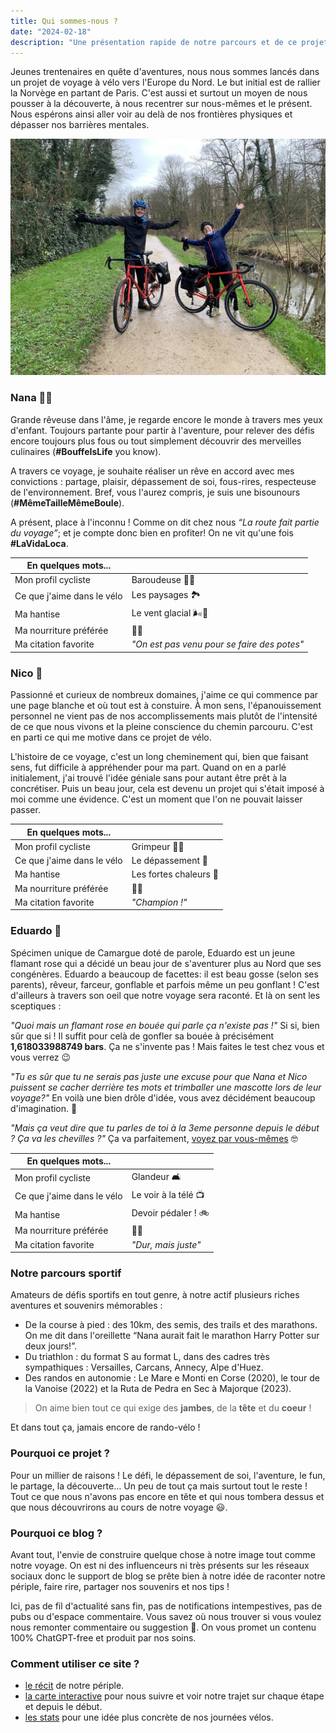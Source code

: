 ```yaml
---
title: Qui sommes-nous ?
date: "2024-02-18"
description: "Une présentation rapide de notre parcours et de ce projet !"
---
```


Jeunes trentenaires en quête d'aventures, nous nous sommes lancés dans un projet de voyage à vélo vers l'Europe du Nord. Le but initial est de rallier la Norvège en partant de Paris. C'est aussi et surtout un moyen de nous pousser à la découverte, à nous recentrer sur nous-mêmes et le présent. Nous espérons ainsi aller voir au delà de nos frontières physiques et dépasser nos barrières mentales. 

![Flamingo Riders](velos.jpg)


### Nana 🚴‍♀️
Grande rêveuse dans l'âme, je regarde encore le monde à travers mes
yeux d'enfant. Toujours partante pour partir à l'aventure, pour
relever des défis encore toujours plus fous ou tout simplement
découvrir des merveilles culinaires (**#BouffeIsLife** you know).

A travers ce voyage, je souhaite réaliser un rêve en accord avec mes
convictions : partage, plaisir, dépassement de soi, fous-rires,
respecteuse de l'environnement. Bref, vous l'aurez compris, je suis
une bisounours (**#MêmeTailleMêmeBoule**).        

A présent, place à l'inconnu ! Comme on dit chez nous *“La route fait partie du voyage”*; et je compte donc bien en profiter! On ne vit qu'une fois **#LaVidaLoca**.

| En quelques mots...        |   |
|----------------------------|---|
| Mon profil cycliste         | Baroudeuse 🏃‍♀️ |
| Ce que j'aime dans le vélo | Les paysages 🏞️ |
| Ma hantise                 | Le vent glacial 🌬️🥶 |
| Ma nourriture préférée     | 🍦🍰 |
| Ma citation favorite       | *"On est pas venu pour se faire des potes"*  |

### Nico 🚴
Passionné et curieux de nombreux domaines, j'aime ce qui commence par une page blanche et où tout est à constuire. À mon sens, l'épanouissement personnel ne vient pas de nos accomplissements mais plutôt de l'intensité de ce que nous vivons et la pleine conscience du chemin parcouru. C'est en parti ce qui me motive dans ce projet de vélo.

L'histoire de ce voyage, c'est un long cheminement qui, bien que faisant sens, fut difficile à appréhender pour ma part. Quand on en a parlé initialement, j'ai trouvé l'idée géniale sans pour autant être prêt à la concrétiser. Puis un beau jour, cela est devenu un projet qui s'était imposé à moi comme une évidence. C'est un moment que l'on ne pouvait laisser passer.

| En quelques mots...        |   |
|----------------------------|---|
| Mon profil cycliste         | Grimpeur 🚵🏽 |
| Ce que j'aime dans le vélo | Le dépassement 💪 |
| Ma hantise                 | Les fortes chaleurs 🥵 |
| Ma nourriture préférée     | 🍝🍕 |
| Ma citation favorite       | *"Champion !"*  |

### Eduardo 🦩
Spécimen unique de Camargue doté de parole, Eduardo est un jeune flamant rose qui a décidé un beau jour de s'aventurer plus au Nord que ses congénères. Eduardo a beaucoup de facettes: il est beau gosse (selon ses parents), rêveur, farceur, gonflable et parfois même un peu gonflant ! C'est d'ailleurs à travers son oeil que notre voyage sera raconté. Et là on sent les sceptiques :

*"Quoi mais un flamant rose en bouée qui parle ça n'existe pas !"* Si si, bien sûr que si ! Il suffit pour celà de gonfler sa bouée à précisément **1,618033988749 bars**. Ça ne s'invente pas ! Mais faites le test chez vous et vous verrez 😉

*"Tu es sûr que tu ne serais pas juste une excuse pour que Nana et Nico puissent se cacher derrière tes mots et trimballer une mascotte lors de leur voyage?"* En voilà une bien drôle d'idée, vous avez décidément beaucoup d'imagination. 🤨

*"Mais ça veut dire que tu parles de toi à la 3eme personne depuis le début ? Ça va les chevilles ?"* Ça va parfaitement, [voyez par vous-mêmes](https://www.slate.fr/story/146073/flamands-roses-stables-jambe) 🤓

| En quelques mots...        |   |
|----------------------------|---|
| Mon profil cycliste         | Glandeur 🛋️ |
| Ce que j'aime dans le vélo | Le voir à la télé 📺 |
| Ma hantise                 | Devoir pédaler ! 🚲 |
| Ma nourriture préférée     | 🦐🍤  |
| Ma citation favorite       | *"Dur, mais juste"*  |

### Notre parcours sportif 
Amateurs de défis sportifs en tout genre, à notre actif plusieurs riches aventures et souvenirs mémorables :
- De la course à pied : des 10km, des semis, des trails et des marathons. On me dit dans l'oreillette “Nana aurait fait le marathon Harry Potter sur deux jours!”.
- Du triathlon : du format S au format L, dans des cadres très sympathiques : Versailles, Carcans, Annecy, Alpe d'Huez.
- Des randos en autonomie : Le Mare e Monti en Corse (2020), le tour de la Vanoise (2022) et la Ruta de Pedra en Sec à Majorque (2023).

> On aime bien tout ce qui exige des **jambes**, de la **tête** et du **coeur** !

Et dans tout ça, jamais encore de rando-vélo !

### Pourquoi ce projet ?
Pour un millier de raisons ! Le défi, le dépassement de soi, l'aventure, le fun, le partage, la découverte… Un peu de tout ça mais surtout tout le reste ! Tout ce que nous n'avons pas encore en tête et qui nous tombera dessus et que nous découvrirons au cours de notre voyage 😃.


### Pourquoi ce blog ?
Avant tout, l'envie de construire quelque chose à notre image tout comme notre voyage. On est ni des influenceurs ni très présents sur les réseaux sociaux donc le support de blog se prête bien à notre idée de raconter notre périple, faire rire, partager nos souvenirs et nos tips !

Ici, pas de fil d'actualité sans fin, pas de notifications intempestives, pas de pubs ou d'espace commentaire. Vous savez où nous trouver si vous voulez nous remonter commentaire ou suggestion 🤗. On vous promet un contenu 100% ChatGPT-free et produit par nos soins.

### Comment utiliser ce site ?

- [le récit](https://flamingoriders.github.io) de notre périple.
- [la carte interactive](https://flamingoriders.github.io/maps) pour nous suivre et voir notre trajet sur chaque étape et depuis le début.
- [les stats](https://flamingoriders.github.io/stats) pour une idée plus concrète de nos journées vélos.
